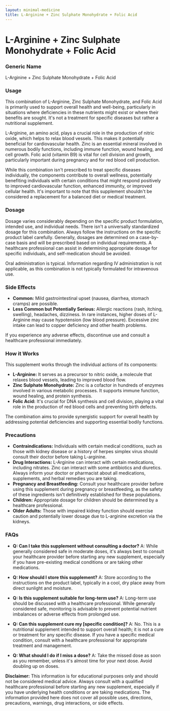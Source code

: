 ```yaml
---
layout: minimal-medicine
title: L-Arginine + Zinc Sulphate Monohydrate + Folic Acid
---
```


# L-Arginine + Zinc Sulphate Monohydrate + Folic Acid
### Generic Name
L-Arginine + Zinc Sulphate Monohydrate + Folic Acid


### Usage

This combination of L-Arginine, Zinc Sulphate Monohydrate, and Folic Acid is primarily used to support overall health and well-being, particularly in situations where deficiencies in these nutrients might exist or where their benefits are sought.  It's not a treatment for specific diseases but rather a nutritional supplement.

L-Arginine, an amino acid, plays a crucial role in the production of nitric oxide, which helps to relax blood vessels. This makes it potentially beneficial for cardiovascular health.  Zinc is an essential mineral involved in numerous bodily functions, including immune function, wound healing, and cell growth. Folic acid (vitamin B9) is vital for cell division and growth, particularly important during pregnancy and for red blood cell production.

While this combination isn't prescribed to treat specific diseases individually, the components contribute to overall wellness, potentially benefiting individuals with certain conditions that might respond positively to improved cardiovascular function, enhanced immunity, or improved cellular health.  It's important to note that this supplement shouldn't be considered a replacement for a balanced diet or medical treatment.


### Dosage

Dosage varies considerably depending on the specific product formulation, intended use, and individual needs. There isn't a universally standardized dosage for this combination.  Always follow the instructions on the specific product label carefully.  Generally, dosages are determined on a case-by-case basis and will be prescribed based on individual requirements.  A healthcare professional can assist in determining appropriate dosage for specific individuals, and self-medication should be avoided.

Oral administration is typical.  Information regarding IV administration is not applicable, as this combination is not typically formulated for intravenous use.


### Side Effects

* **Common:**  Mild gastrointestinal upset (nausea, diarrhea, stomach cramps) are possible.
* **Less Common but Potentially Serious:**  Allergic reactions (rash, itching, swelling), headaches, dizziness.  In rare instances, higher doses of L-Arginine may cause hypotension (low blood pressure).  Excessive zinc intake can lead to copper deficiency and other health problems.


If you experience any adverse effects, discontinue use and consult a healthcare professional immediately.


### How it Works

This supplement works through the individual actions of its components:

* **L-Arginine:**  It serves as a precursor to nitric oxide, a molecule that relaxes blood vessels, leading to improved blood flow.
* **Zinc Sulphate Monohydrate:**  Zinc is a cofactor in hundreds of enzymes involved in various metabolic processes. It supports immune function, wound healing, and protein synthesis.
* **Folic Acid:**  It's crucial for DNA synthesis and cell division, playing a vital role in the production of red blood cells and preventing birth defects.


The combination aims to provide synergistic support for overall health by addressing potential deficiencies and supporting essential bodily functions.


### Precautions

* **Contraindications:**  Individuals with certain medical conditions, such as those with kidney disease or a history of herpes simplex virus should consult their doctor before taking L-arginine.
* **Drug Interactions:**  L-Arginine can interact with certain medications, including nitrates.  Zinc can interact with some antibiotics and diuretics. Always inform your doctor or pharmacist about all medications, supplements, and herbal remedies you are taking.
* **Pregnancy and Breastfeeding:**  Consult your healthcare provider before using this supplement during pregnancy or breastfeeding, as the safety of these ingredients isn't definitively established for these populations.
* **Children:**  Appropriate dosage for children should be determined by a healthcare professional.
* **Older Adults:**  Those with impaired kidney function should exercise caution and potentially lower dosage due to L-arginine excretion via the kidneys.


### FAQs

* **Q: Can I take this supplement without consulting a doctor?**  A: While generally considered safe in moderate doses, it's always best to consult your healthcare provider before starting any new supplement, especially if you have pre-existing medical conditions or are taking other medications.

* **Q: How should I store this supplement?** A: Store according to the instructions on the product label, typically in a cool, dry place away from direct sunlight and moisture.

* **Q: Is this supplement suitable for long-term use?** A: Long-term use should be discussed with a healthcare professional. While generally considered safe, monitoring is advisable to prevent potential nutrient imbalances or adverse effects from prolonged use.

* **Q:  Can this supplement cure my [specific condition]?** A:  No.  This is a nutritional supplement intended to support overall health; it is not a cure or treatment for any specific disease.  If you have a specific medical condition, consult with a healthcare professional for appropriate treatment and management.

* **Q: What should I do if I miss a dose?** A: Take the missed dose as soon as you remember, unless it's almost time for your next dose. Avoid doubling up on doses.


**Disclaimer:** This information is for educational purposes only and should not be considered medical advice.  Always consult with a qualified healthcare professional before starting any new supplement, especially if you have underlying health conditions or are taking medications.  The information provided here does not cover all possible uses, directions, precautions, warnings, drug interactions, or side effects.
